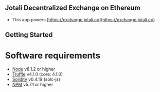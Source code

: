 ## Jotali Decentralized Exchange on Ethereum
+ This app powers [https://exchange.jotali.co](https://exchange.jotali.co)

## Getting Started
# Software requirements
+ [Node](https://nodejs.org/en/) v8.1.2 or higher
+ [Truffle](http://truffleframework.com/) v4.1.0 (core: 4.1.0)
+ [Solidity](http://solidity.readthedocs.io/en/develop/installing-solidity.html) v0.4.19 (solc-js)
+ [NPM](https://www.npmjs.com/) v5.7.1 or higher
